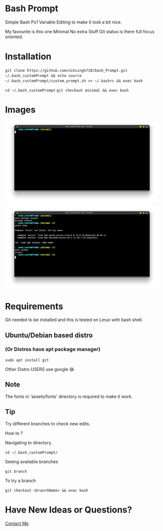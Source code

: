 # Bash Prompt

Simple Bash Ps1 Variable Editing to make it look a bit nice.

My favourite is this one Minimal No extra Stuff Git status is there full focus oriented.

# Installation

`git clone https://github.com/niksingh710/bash_Prompt.git ~/.bash_customPrompt && echo source ~/.bash_customPrompt/custom_prompt.sh >> ~/.bashrc && exec bash `

`cd ~/.bash_customPrompt`
`git checkout minimal && exec bash`

# Images

![Image 1](https://github.com/niksingh710/bash_Prompt/blob/minimal/assets/images/1.png?raw=true)

![Image 1](https://github.com/niksingh710/bash_Prompt/blob/minimal/assets/images/2.png?raw=true)

# Requirements

Git needed to be installed and this is tested on Linux with bash shell.

## Ubuntu/Debian based distro

### (Or Distros have apt package manager)

`sudo apt install git`

Other Distro USERS use google 😅.

## Note

The fonts in 'assets/fonts' directory is required to make it work.

## Tip

Try different branches to check new edits.

How to ?

Navigating to directory.

`cd ~/.bash_customPrompt/`

Seeing available branches

`git branch`

To try a branch

`git checkout <branchName> && exec bash`

# Have New Ideas or Questions?

[Contact Me](https://t.me/niksingh710)
